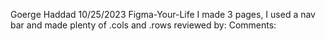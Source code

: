Goerge Haddad
10/25/2023
Figma-Your-Life
I made 3 pages, I used a nav bar and made plenty of .cols and .rows
reviewed by:
Comments:
